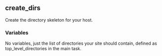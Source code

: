 ## create_dirs

Create the directory skeleton for your host.

### Variables

No variables, just the list of directories your site should contain, defined as top_level_directories in the main task.
